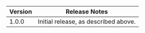 | Version | Release Notes |
| ------- | ------------- |
| 1.0.0 | Initial release, as described above. |
